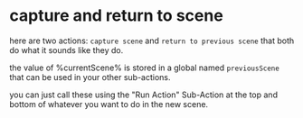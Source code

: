 # capture and return to scene

here are two actions:    `capture scene` and `return to previous scene`  that both do what it sounds like they do.

the value of %currentScene% is stored in a global named `previousScene` that can be used in your other sub-actions.

you can just call these using the "Run Action" Sub-Action at the top and bottom of whatever you want to do in the new scene.

